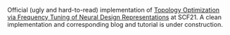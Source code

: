 Official (ugly and hard-to-read) implementation of [Topology Optimization via Frequency Tuning of Neural Design Representations](https://dl.acm.org/doi/abs/10.1145/3485114.3485124) at SCF21. A clean implementation and corresponding blog and tutorial is under construction.
